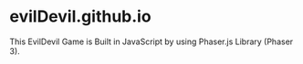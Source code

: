 # evilDevil.github.io
This EvilDevil Game is Built in JavaScript by using Phaser.js Library (Phaser 3).
